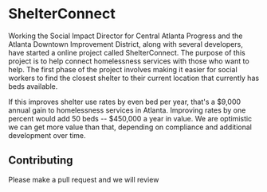 # ShelterConnect

Working the Social Impact Director for Central Atlanta Progress and the Atlanta Downtown Improvement District, along with several developers, have started a online project called ShelterConnect. The purpose of this project is to help connect homelessness services with those who want to help. The first phase of the project involves making it easier for social workers to find the closest shelter to their current location that currently has beds available.

If this improves shelter use rates by even bed per year, that's a $9,000 annual gain to homelessness services in Atlanta. Improving rates by one percent would add 50 beds -- $450,000 a year in value. We are optimistic we can get more value than that, depending on compliance and additional development over time.

## Contributing

Please make a pull request and we will review

